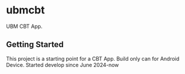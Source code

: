# ubmcbt

UBM CBT App.

## Getting Started

This project is a starting point for a CBT App.
Build only can for Android Device.
Started develop since June 2024-now
